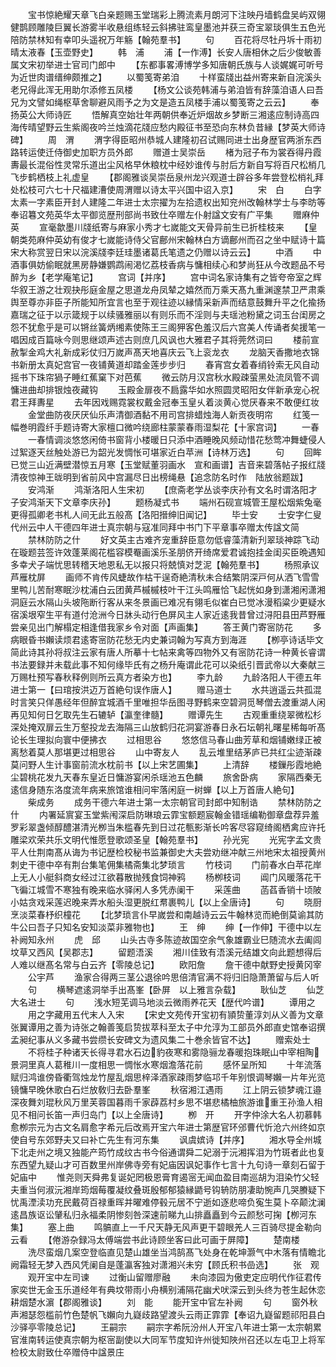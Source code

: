 <!-- { "loadSidebar": true } -->
　　宝书惊絶耀天章飞白亲题赐玉堂瑞彩上腾流素月朗河下注映丹墙鹤盘吴屿双翎健鹊顾雕陵巨翼长游雾半收悬组练轻云斜拂驻鸾皇墨池并获三奇宝翠琰俱生五色光陪防禁林知有幸叩头遥祝万年觞【翰苑羣书】
　　句
　　百花将尽牡丹坼十雨初晴太液春【玉壶野史】
　　韩　浦
　　浦【一作溥】长安人唐相休之后少俊敏善属文宋初举进士官司门郎中
　　【东都事畧溥博学多知唐朝氏族与人谈娓娓可听号为近世肉谱缙绅颇推之】
　　以蜀笺寄弟洎
　　十样蛮牋出益州寄来新自浣溪头老兄得此浑无用助尔添修五凤楼
　　【杨文公谈苑韩浦与弟洎皆有辞藻洎语人曰吾兄为文譬如绳枢草舍聊避风雨予之为文是造五凤楼手浦以蜀笺寄之云云】
　　奉扬英公大师诗匠
　　悟解真空始壮年两朝供奉近炉烟故乡梦断三湘逺应制诗高四海传晴望野云生紫阁夜吟兰烛滴花牋应愁内殿征书至恐向东林负昔縁【梦英大师诗碑】
　　周　渭
　　渭字得臣昭州恭城人建隆初召试赐同进士出身歴官两浙东西路转运使迁侍御史加职方员外郎
　　赠道士吴崇岳
　　楮为冠子布为裳吞得丹霞夀最长混俗性灵常乐道出尘风格早休粮枕中经妙谁传与肘后方新自写将百尺松梢几飞步鹤栖枝上礼虚皇
　　【郡阁雅谈吴崇岳泉州龙兴观道士辟谷多年尝登松梢礼拜处松枝可六七十尺福建漕使周渭赠以诗太平兴国中诏入京】
　　宋　白
　　白字太素一字素臣开封人建隆二年进士太宗擢为左拾遗权出知兖州改翰林学士与李昉等奉诏篹文苑英华太平御览歴刑部尚书致仕卒赠左仆射諡文安有广平集
　　赠麻仲英
　　宣毫歙墨川牋纸寄与麻家小秀才七嵗能文天骨异前生已折桂枝来
　　【皇朝类苑麻仲英幼有俊才七嵗能诗侍父官鄜州宋翰林白方谪鄜州而召之坐中赋诗十篇宋大称赏翌日宋以浣溪牋李廷珪墨诸葛氏笔遗之仍赠以诗云云】
　　中酒
　　中酒事俱妨偷眠就黑房静嫌鹦鹉闹渇忆荔枝香病与慵相续心和梦尚狂从今改题品不号醉为乡【老学庵笔记】
　　宫词【并序】
　　宫中词名家诗集有之皆夸帝室之辉华叙王游之壮观抉彤庭金屋之思道龙舟凤辇之嬉然而万乘天髙九重渊邃禁卫严肃乘舆至尊亦非臣子所能知所宜言也至于观往迹以縁情采新声而结意鼓舞升平之化揄扬嘉瑞之征于以示箴规于以续骚雅丽以有则乐而不淫则与夫瑶池粉黛之词玉台闺房之怨不犹愈乎是可以锵丝簧炳缃素使陈王三阁狎客色羞汉后六宫美人传诵者矣援笔一唱因成百篇咏今则思继颂声述古则庶几风讽也大雅君子其将莞然词曰
　　楼前宣赦掣金鸡大礼新成彩仗归万嵗声髙天地喜庆云飞上衮龙衣
　　龙脑天香撒地衣锦书新册太真妃宫官一夜铺黄道却踏金莲步步归
　　春宵宫女着春绡铃索无风自动摇书下珠帘猧子睡红蕉窠下对芭蕉
　　微云防月汉宫秋水殿疎萤黑处流凤管不调慵进曲却排银烛夜藏钩
　　玉殿金扉夜不扃露华如水照圆灵昭阳女伴新承宠心祝君王拜夀星
　　去年因戏赐霓裳权戴金冠奉玉皇乆着淡黄心觉厌春来不敢便红妆
　　金堂曲防夜厌厌仙乐声清御酒黏不用司宫排蜡烛海人新贡夜明帘
　　红笺一幅巻明霞纤手题诗寄大家檀口微吟绕廊柱蒙蒙春雨湿梨花【十家宫词】
　　一春
　　一春情调淡悠悠闲倚书窗背小楼暖日只添中酒睡晚风频动惜花愁莺冲舞蜨侵人过絮逐天丝触处游已为韶光发惆怅可堪家近白苹洲【诗林万选】
　　句
　　回眸已觉三山近满壁潜惊五月寒【玉堂赋董羽画水　宣和画谱】吉音来碧落帖子报红牋清夜惊神王昽明到省前风中宫漏尽日出榜绳悬【追念防名时作　陆放翁题跋】
　　安鸿渐
　　鸿渐洛阳人生宋初
　　【庶斋老学丛谈李庆孙有文名时谓洛阳才子安鸿渐天下文章李庆孙】
　　题杨凝式书
　　端州石砚宣城管王屋松烟紫兔毫更得孤卿老书札人间无此五般髙【洛阳搢绅旧闻记】
　　毕士安
　　士安字仁叟代州云中人干德四年进士真宗朝与寇准同拜中书门下平章事卒赠太传諡文简
　　禁林防防之什
　　好文英主古难齐宠重辞臣意勿低睿藻清新刋翠琰神踪飞动在璇题芸签许效蓬莱阁花槛容模罨画溪乐圣朋侪开绮席爱君诚抱挂金闺买臣晩遇知多幸犬子端忧思转稽天地恩私无以报只将兢慎对芝泥【翰苑羣书】
　　杨照承议芦雁枕屏
　　画师不肯传风蜨故作枯干逞奇絶清秋未合结繁阴深戸何从洒飞雪雪里鸭儿苦耐寒眠沙枕浦白云团黄芦槭槭枝叶干江头鸣雁恰飞起恍如身到潇湘闲潇湘洞庭云水隔山头坡陁断行客从来冬景画已难况有翎毛似崔白已觉冰漫稻粱少更疑水宿溪垠窄生平有道付沧洲今日牀头动行色屏风主人家近逺我昔曾过浔阳县田芦野雁尝亲见出门解榻定相逢借我家乡令对面【声画集】
　　答王黄门寄宻防花
　　多病眼昏书嬾读烦君逺寄宻防花愁无内史兼词翰为写真方到海涯
　　【栁亭诗话毕文简此诗其孙将叔注云家有唐人所摹十七帖来禽等四物外又有宻防花诗一种黄长睿谓书法要録并未载此事不知何缘毕氏有之杨升庵谓此花可以染纸引晋武帝以大秦献三万赐杜预写春秋释例则所云真方者染方也】
　　李九龄
　　九龄洛阳人干德五年进士第一【曰琯按洪迈万首絶句误作唐人】
　　赠马道士
　　水共逍遥云共孤混时言笑只佯愚经年但醉宜城酒千里唯担华岳图寻野鹤来空碧洞觅琴僧去渡重湖人闲再见知何日乞取先生石辘轳【瀛奎律髓】
　　赠谭先生
　　古观重重绕翠微松杉深处掩双扉云生万壑投龙去海隔三山放鹤归花洞宴游春日永石坛朝礼曙星稀每听髙论长生理拟向寰中便拂衣
　　过相思谷
　　悠悠信马春山曲芳草和烟铺嫩绿正被离愁着莫人那堪更过相思谷
　　山中寄友人
　　乱云堆里结茅庐已共红尘迹渐疎莫问野人生计事窗前流水枕前书【以上宋艺圃集】
　　上清辞
　　楼鏁彤霞地絶尘碧桃花发九天春东皇近日慵游宴闲杀瑶池五色麟
　　旅舍卧病
　　家隔西秦无逺信身随东洛度流年病来旅馆谁相问牢落闲庭一树蝉【以上万首唐人絶句】
　　柴成务
　　成务干德六年进士第一太宗朝官司封郎中知制诰
　　禁林防防之什
　　内署延賔宴玉堂紫闱深启防琳琅云霏宝额题宸翰金错瑶编勒御章盘荐异羞罗彩翠盏倾醇醴湛清光栁当朱槛春先到日过花甎影渐长吟客尽容窥绮阁栖禽应许托雕梁欢荣共乐文明代惟愿登歌颂圣皇【翰苑羣书】
　　孙光宪
　　光宪字孟文贵平人仕荆南髙从诲为书记歴检校秘书监兼御史大夫尝劝继冲献三州地宋太祖授黄州刺史干德中卒有荆台集笔佣集橘斋集北梦琐言
　　竹枝词
　　门前春水白苹花岸上无人小艇斜商女经过江欲暮散抛残食饲神鸦
　　杨栁枝词
　　阊门风暖落花干飞徧江城雪不寒独有晚来临水驿闲人多凭赤阑干
　　采莲曲
　　菡萏香销十顷陂小姑贪戏采莲迟晚来弄水船头湿更脱红帬裹鸭儿【以上全唐诗】
　　句
　　晓厨烹淡菜春杼织橦花
　　【北梦琐言仆早嵗尝和南越诗云云牛翰林览而絶倒莫谕其防牛公曰吾子只知名安知淡菜非雅物也】
　　王　绅
　　绅【一作伸】干德中以左补阙知永州
　　虎　邱
　　山头古寺多陈迹故国空余气象雄霸业巳随流水去阖闾坟草又西风【吴郡志】
　　留题浯溪
　　湘川佳致有浯溪元结雄文向此题想得后人难以继髙名常与白云齐【零陵总记】
　　欧阳詹
　　詹干德中献野史授黄冈宰
　　公宇芦
　　渔家合得两三茎公退徐吟思倍清官满不将归旧隐萧萧留与后人听
　　句
　　横琴遮逺洞举手出髙峯【卧屏　以上雅言杂载】
　　耿仙芝
　　仙芝大名进士
　　句
　　浅水短芜调马地淡云微雨养花天【歴代吟谱】
　　谭用之
　　用之字藏用五代末人入宋
　　【宋史文苑传开宝初有頴贽董淳刘从义善为文章张翼谭用之善为诗张之翰善笺启贽拔萃科至太子中允淳为工部员外郎直史馆奉诏撰孟昶纪事从义多藏书尝缵长安碑文为遗风集二十巻余皆官不达】
　　赠索处士
　　不将桂子种诸天长得寻君水石边豹夜寒和雾隐骊龙春暖抱珠眠山中宰相陶景洞里真人葛稚川一度相思一惆怅水寒烟澹落花前
　　感怀呈所知
　　十年流落赋归鸿谁傍昏衢驾烛龙竹屋乱烟思梓泽酒家疎雨梦临邛千年别恨调琴嬾一片年光览镜慵早晚休歌白石烂放敎归去卧羣峯
　　秋宿湘江遇雨
　　江上阴云锁梦魂江邉深夜舞刘琨秋风万里芙蓉国暮雨千家薜荔村乡思不堪悲橘柚旅游谁重王孙渔人相见不相问长笛一声归岛门【以上全唐诗】
　　栁　开
　　开字仲涂大名人初慕韩愈栁宗元为古文名肩愈字希元后改焉开宝六年进士第歴官环邠曹代忻沧六州终如京使自号东郊野夫又曰补亡先生有河东集
　　讽虞嫔诗【并序】
　　湘水导全州城下北走州之境又独能产筠竹成纹古书今俗通谓舜二妃溺于沅湘挥泪为竹斑者此也复东西望九疑山才可百数里州岸佛寺旁有妃庙因讽妃事作七言十九句诗一章刻石留于妃庙中
　　惟尧则天舜弗复诞妃罔极恩膏育遏宻无闻血盈目南巡胡为泪染竹父轻夫重当何淑沅湘岸筠烟莓覆凝纹叠斑殷郁郁猿縁鼯号钩辀防朋凄助惋声几哭賸疑下忧禹湮渎功充民戴荷百禄重晖并曜难停毂元居不宁逝如逐悲啼负寃生莫卜卒颠沈澜逺昌族讴讼肈私归永福柔阴惨刻咎深速前睇九山排矗矗到今云颜愁可掬【栁河东集】
　　塞上曲
　　鸣髇直上一千尺天静无风声更干碧眼羌人三百骑尽提金勒向云看
　　【倦游杂録冯太傅端尝书此诗顾坐客曰此可画于屏障】
　　楚南楼
　　洗尽蛮烟几案空登临直见楚山雄坐当鸿鹄髙飞处身在乾坤灏气中木落有情瞻北阙霜轻无梦入西风凭阑自是蓬瀛客独对潇湘兴未穷【顾氏积书嵒选】
　　张　观
　　观开宝中左司谏
　　过衡山留赠廖融
　　未向漆园为傲吏定应明代作征君传家奕世无金玉乐道经年有典坟带雨小舟横别浦隔花幽犬吠深云到头终为苍生起休恋耕烟楚水濵【郡阁雅谈】
　　刘　能
　　能开宝中官左补阙
　　句
　　窗外秋声湘瑟怨槛前竹色楚帆飞嬾向九嶷歧路望渡头云雨正霏霏【奉诏九嶷留题祁阳县白沙驿亭零陵总记】
　　王嗣宗
　　嗣宗字希阮汾州人开宝八年进士第一太宗朝累官淮南转运使真宗朝为枢宻副使以大同军节度知许州徙知陜州召还以左屯卫上将军检校太尉致仕卒赠侍中諡景庄
